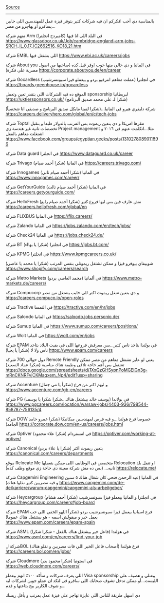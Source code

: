 [Source](https://www.facebook.com/100003137284184/posts/pfbid0g3HvQGW9TTG4A9DmpnkfAvZ2FfRzGZJ967tRXxUHMNscJsGDw1BTnYPTKWSnd3gil/)

___

بالمناسبة دي أحب افكركم ان فيه شركات كتير بتوفر فيزة عمل للمهندسين اللى حابين يسافرو او يهاجرو من مصر...

منهم شركة Arm في البلد اللى انا فيها (كامبردج انجلترا)
https://www.glassdoor.co.uk/Job/cambridge-england-arm-jobs-SRCH_IL.0,17_IC2662516_KO18,21.htm

شركة EMBL اللى بشتغل فيها
https://www.ebi.ac.uk/careers/jobs

شركة About you في المانيا و دي جالي منها جوب اوفر قبل كده (صاحبها من اصول مصرية على فكرة)
https://corporate.aboutyou.de/en/career

شركة Gocardless في انجلترا (عملت معاهم انترفيو بردو و بيعملو فيزا سبونسرشيب)
https://boards.greenhouse.io/gocardless

الموقع ده فيه الشركات اللي بتقدر تعين وتعمل sponsorship لبريطانيا
https://uktiersponsors.co.uk/ (شكرا لـ علي محمد صديق البرنامج)

شركة دليفري هيرو في المانيا...(شكرا لمينا مايكل صديق البرنامج و صديقي انا شخصياً)
https://careers.deliveryhero.com/global/en/c/tech-jobs

شركة Toptal مقرها امريكا و دي بتعين ريموت بس المرتب بالدولار طبعا و بتقبل تخصصات تانية غير هندسة زي Project management مثلا...اتكلمت عنهم في ٢٠١٦ و اشتغلت معاهم بالفعل
https://www.facebook.com/groups/egyptian.geeks/posts/1310278089011896

شركة Data guard في انجلترا
https://www.dataguard.co.uk/career

شركة Trivago في المانيا (شكرا أحمد صيام)
https://careers.trivago.com/

شركة Innogames في المانيا (شكرا أحمد صيام تاني)
https://www.innogames.com/career/

شركة GetYourGuide في المانيا (شكرا أحمد صيام تالت)
https://careers.getyourguide.com/

شركة HelloFresh مش عارف فين بس ليها فروع كتير (شكرا أحمد صيام رابع)
https://careers.hellofresh.com/global/en

شركة FLIXBUS في المانيا
https://flix.careers/

شركة Zalando في المانيا
https://jobs.zalando.com/en/tech/jobs/

شركة Check24 في المانيا
https://jobs.check24.de/

شركة BT في انجلترا (شكرا يا بهااء)
https://jobs.bt.com/

شركة KPMG في انجلترا
https://www.kpmgcareers.co.uk/

شوبيفاي بيوفرو فيزا و ممكن تشتغل ريموتلي بنفس المرتب (شكرا يا محمد يا عاصي)
https://www.shopify.com/careers/search

شركة Metro Markets في ألمانيا (محمد العاصي بردو)
https://www.metro-markets.de/careers/

شركة Compucorp و دي بتعين شغل ريموت اكتر للي حابب يشتغل من مصر
https://careers.compuco.io/open-roles

شركة Tractive في النمسا
https://tractive.com/en/hr/jobs

شركة Saloodo في المانيا
https://saloodo.jobs.personio.de/

شركة Sumup في المانيا
https://www.sumup.com/careers/positions/

شركة Wolt في المانيا
https://wolt.com/en/jobs

شركة EPAM في بولندا بتاخد ناس كتير...بس معرفش فروعها اللى في بقيت البلاد بتاخد ناس ولا لا (شكراً يا يحيا)
https://www.epam.com/careers

دول حوالي 700 شركة Remote Friendly يعني لو عايز تشتغل معاهم من مصر ممكن تشتغل بس أهم حاجة تلاقي وظيفة هناك مناسبة (شكرا عماد السعيد)
https://docs.google.com/spreadsheets/d/1XxQzGHSypnPoMGEIGn3g-mRnCKNRFvjCKMaqxem_Np4/edit?usp=sharing

شركة Accenture و ليهم اكتر من فرع (شكراً يا مي جمال)
https://www.accenture.com/gb-en/careers

شركة PG في بولاندا (يوسف خالد بيشتغل هناك...شكرا شكرا يا يوسف)
https://www.pgcareers.com/location/warsaw-jobs/4403-936/798544-858787-756135/4

شركة DOW خصوصا فرع هولندا...و فيه فرص لمهندسين ميكانيكا (شكرا عمرو حامد الجامد)
https://corporate.dow.com/en-us/careers/jobs.html

شركة Optiver في امستردام (شكرا علاء محمود)
https://optiver.com/working-at-optiver/

شركة Canonical بتعين ريموت اكتر (شكرا يا علاء بردو)
https://canonical.com/careers/departments

موقع Relocate Me متخصص في الوظايف اللى ممكن يتعملها Relocation او تنقل بلد تانيه... (بس ده مش شركة معينة دي حاجة زي موقع وظف كده)
https://relocate.me/

شركة Capgemini Engineering في المانيا (عبد الرحمن فتحي كان شغال هناك ٥ سنين و فيه مصريين كتير نقلوا هناك)
https://www.capgemini.com/de-de/karriere/warum-capgemini/capgemini-als-arbeitgeber/

شركة Heycargroup في انجلترا و المانيا بيعملو فيزا سبونسرشيب (شكرا أحمد هشام)
https://heycargroup.com/careers#job-board

شركة EPAM فرع اسبانيا بيعمل فيزا سبونسرشيب بردو (شكراً اللهو الخفي اللي حب يعمل خير و ميقولش اسمه - هو بيشتغل هناك عموما)
https://www.epam.com/careers/epam-spain

شركة ASML في هولندا (فاعل خير بيشتغل هناك بالفعل - شكرا شكرا)
https://www.asml.com/en/careers/find-your-job

شركة لBOL فرع هولندا (أصحاب فاعل الخير اللي فات مصريين و نقلو هناك)
https://careers.bol.com/en/jobs/

شركة Cloudmore في استونيا (شكرا محمود بدر)
https://web.cloudmore.com/careers/

اللي يعرف شركات و متأكد ١٠٠٪ انهم بيعملو Visa sponsorship يبعتلي و هضيف على الليست...أو ممكن تدخل تشوف صحابك اللى سافرو في لنكد ان عملو جوين لشركات ايه و شوف الكارير بيج بتاعتها و قدم...

دي اسهل طريقة للناس اللى عايزة تهاجر على فيزة عمل بمرتب و بأقل ريسك